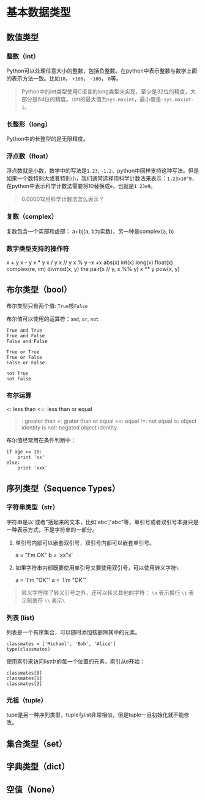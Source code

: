 # 基本数据类型

## 数值类型

### 整数（int）

Python可以处理任意大小的整数，包括负整数。在python中表示整数与数学上面的表示方法一致。比如`10`， `+100`， `-100`， `0`等。

> Python中的int类型使用C语言的long类型来实现，至少是32位的精度，大部分是64位的精度。（int的最大值为`sys.maxint`，最小值是`-sys.maxint-1`。

### 长整形（long）

Python中的长整型的是无限精度。

### 浮点数（float）

浮点数就是小数，数学中的写法是`1.23`, `-1.2`，python中同样支持这种写法。但是如果一个数特别大或者特别小，我们通常选择用科学计数法来表示：`1.23x10^9`，在python中表示科学计数法需要将10替换成`e`，也就是`1.23e9`。

> 0.000012用科学计数法怎么表示？

### 复数（complex）

复数包含一个实部和虚部： a+bj(a, b为实数)，另一种是complex(a, b)

### 数字类型支持的操作符

x + y
x - y
x * y
x / y
x // y
x % y
-x
+x
abs(x)
int(x)
long(x)
float(x)
complex(re, im)
divmod(x, y) the pair(x // y, x %% y)
x ** y
pow(x, y)


## 布尔类型（bool）

布尔类型只有两个值: `True`核`False`

布尔值可以使用的运算符：`and`, `or`, `not`

```
True and True
True and False
False and False

True or True
True or False
False or False

not True
not False
```

### 布尔运算

<: less than
<=: less than or equal
>: greater than
>=: grater than or equal
==: equal
!=: not equal
is: object identity
is not: negated object identity

布尔值经常用在条件判断中：

```
if age >= 18:
    print 'xx'
else:
    print 'xxx'
```

## 序列类型（Sequence Types）

### 字符串类型（str）

字符串是以'或者"括起来的文本，比如'abc',"abc"等，单引号或者双引号本身只是一种表示方式，不是字符串的一部分。

1. 单引号内部可以嵌套双引号，双引号内部可以嵌套单引号。

    a = "I'm OK"
    b = 'xx"x'

2. 如果字符串内部既要使用单引号又要使用双引号，可以使用转义字符`\`

    a = 'I\'m "OK"'
    a = 'I\'m \"OK\"'

> 转义字符除了转义引号之外，还可以转义其他的字符：
> `\n` 表示换行
> `\t` 表示制表符
> `\\` 表示`\`

### 列表 (list)

列表是一个有序集合，可以随时添加核删除其中的元素。

```
classmates = ['Michael', 'Bob', 'Alice']
type(classmates)
```

使用索引来访问list中的每一个位置的元素，索引从`0`开始：

```
classmates[0]
classmates[1]
classmates[2]
```

### 元祖（tuple）

tupe是另一种序列类型，tuple与list非常相似，但是tuple一旦初始化就不能修改。

## 集合类型（set）

## 字典类型（dict）

## 空值（None）
